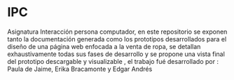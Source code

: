 # IPC
Asignatura Interacción persona computador, en este repositorio se exponen tanto la documentación generada como los prototipos desarrollados para el diseño de una página web enfocada a la venta de ropa, se detallan exhaustivamente todas sus fases de desarrollo y se propone una vista final del prototipo descargable y visualizable , el trabajo fué desarrollado por : Paula de Jaime, Erika Bracamonte y Edgar Andrés

